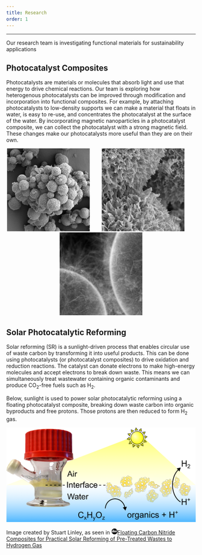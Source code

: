 ```yaml
---
title: Research
order: 1
---
```

---------------

Our research team is investigating functional materials for sustainability applications

## Photocatalyst Composites

Photocatalysts are materials or molecules that absorb light and use that energy to drive chemical reactions. Our team is exploring
how heterogenous photocatalysts can be improved through modification and incorporation into functional composites. For example, 
by attaching photocatalysts to low-density supports we can make a material that floats in water, is easy to re-use, and concentrates the
photocatalyst at the surface of the water. By incorporating magnetic nanoparticles in a photocatalyst composite, we can collect the
photocatalyst with a strong magnetic field. These changes make our photocatalysts more useful than they are on their own.

<p align="center">
  <img src="assets/Images/SEM1.png" width="220" alt="SEM Image of Carbon Nitride on Glass Spheres"> &nbsp;&nbsp;&nbsp;&nbsp;&nbsp;&nbsp; <img src="assets/Images/SEM2.png" width="220" alt="SEM Image of Carbon Nitride on Glass Spheres"> &nbsp;&nbsp;&nbsp;&nbsp;&nbsp;&nbsp; <img src="assets/Images/TEM1.png" width="220" alt="TEM Image of Carbon Nitride on Glass Spheres">
</p>

## Solar Photocatalytic Reforming

Solar reforming (SR) is a sunlight-driven process that enables circular use of waste carbon by transforming it into useful products.
This can be done using photocatalysts (or photocatalyst composites) to drive oxidation and reduction reactions. The catalyst can donate
electrons to make high-energy molecules and accept electrons to break down waste. This means we can simultaneously treat wastewater 
containing organic contaminants and produce CO<sub>2</sub>-free fuels such as H<sub>2</sub>.

Below, sunlight is used to power solar photocatalytic reforming using a floating photocatalyst composite, breaking down waste carbon into
organic byproducts and free protons. Those protons are then reduced to form H<sub>2</sub> gas.


![Solar reforming schematic](/assets/Images/Reforming.png)

Image created by Stuart Linley, as seen in [![DOI logo](/assets/Images/doi.png)](https://doi.org/10.1002/advs.202207314)[Floating Carbon Nitride Composites for Practical Solar Reforming of Pre-Treated Wastes to Hydrogen Gas](https://onlinelibrary.wiley.com/doi/full/10.1002/advs.202207314)
